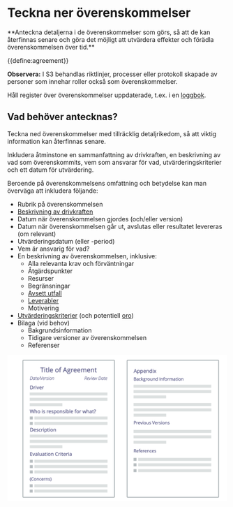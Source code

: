 # Teckna ner överenskommelser

<summary>
**Anteckna detaljerna i de överenskommelser som görs, så att de kan återfinnas senare och göra det möjligt att utvärdera effekter och förädla överenskommelsen över tid.**
</summary>

{{define:agreement}}

**Observera:** I S3 behandlas riktlinjer, processer eller protokoll skapade av personer som innehar roller också som överenskommelser.

Håll register över överenskommelser uppdaterade, t.ex. i en [loggbok](glossary:logbook).


## Vad behöver antecknas?

Teckna ned överenskommelser med tillräcklig detaljrikedom, så att viktig information kan återfinnas senare.

Inkludera åtminstone en sammanfattning av drivkraften, en beskrivning av vad som överenskommits, vem som ansvarar för vad, utvärderingskriterier och ett datum för utvärdering.

Beroende på överenskommelsens omfattning och betydelse kan man överväga att inkludera följande:

-   Rubrik på överenskommelsen
-   [Beskrivning av drivkraften](section:describe-organizational-drivers)
-   Datum när överenskommelsen gjordes (och/eller version)
-   Datum när överenskommelsen går ut, avslutas eller resultatet levereras (om relevant)
-   Utvärderingsdatum (eller -period)
-   Vem är ansvarig för vad?
-   En beskrivning av överenskommelsen, inklusive:
    -   Alla relevanta krav och förväntningar
    -   Åtgärdspunkter
    -   Resurser
    -   Begränsningar
    -   [Avsett utfall](section:clarify-intended-outcome)
    -   [Leverabler](section:describe-deliverables)
    -   Motivering
-   [Utvärderingskriterier](section:evaluation-criteria) (och potentiell [oro](glossary:concern))
-   Bilaga (vid behov)
    -   Bakgrundsinformation
    -   Tidigare versioner av överenskommelsen
    -   Referenser

![Mall för överenskommelser](img/templates/agreement-template.png)
